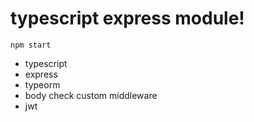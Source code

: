 # typescript express module!

``` shell
npm start
```

- typescript
- express
- typeorm
- body check custom middleware
- jwt